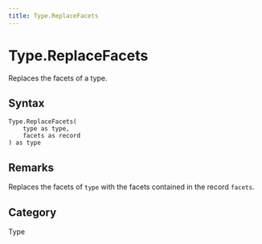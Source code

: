 ```yaml
---
title: Type.ReplaceFacets
---
```


# Type.ReplaceFacets


Replaces the facets of a type.


## Syntax

```powerquery
Type.ReplaceFacets(
    type as type,
    facets as record
) as type
```


## Remarks

Replaces the facets of <code>type</code> with the facets contained in the record <code>facets</code>.



## Category
Type
